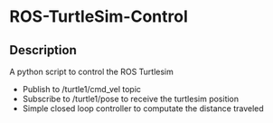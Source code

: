 # ROS-TurtleSim-Control

## Description

A python script to control the ROS Turtlesim
* Publish to /turtle1/cmd_vel topic 
* Subscribe to /turtle1/pose to receive the turtlesim position
* Simple closed loop controller to computate the distance traveled 